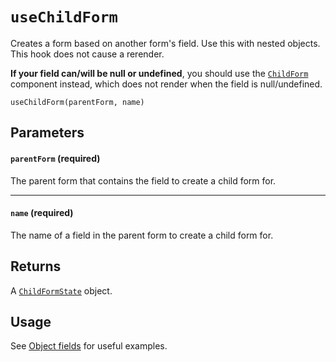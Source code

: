 # `useChildForm`

Creates a form based on another form's field. Use this with nested objects. This hook does not cause a rerender.

**If your field can/will be null or undefined**, you should use the [`ChildForm`](/docs/ChildForm) component instead, which does not render when the field is null/undefined.

`useChildForm(parentForm, name)`

## Parameters

#### `parentForm` **(required)**

The parent form that contains the field to create a child form for.

---

#### `name` **(required)**

The name of a field in the parent form to create a child form for.

## Returns

A [`ChildFormState`](/docs/FormState) object.

## Usage

See [Object fields](/docs/Object-fields) for useful examples.
